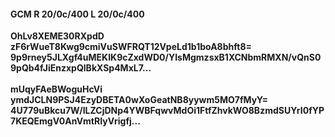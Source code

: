 #### GCM R 20/0c/400 L 20/0c/400
**OhLv8XEME30RXpdD**<br/>**zF6rWueT8Kwg9cmiVuSWFRQT12VpeLd1b1boA8bhft8=**<br/>**9p9rney5JLXgf4uMEKIK9cZxdWD0/YIsMgmzsxB1XCNbmRMXN/vQnS09pQb4fJiEnzxpQlBkXSp4MxL7...**<br/><br/>
**mUqyFAeBWoguHcVi**<br/>**ymdJCLN9PSJ4EzyDBETA0wXoGeatNB8yywm5MO7fMyY=**<br/>**4U779uBkcu7W/ILZCjDNp4YWBFqwvMdOi1FtfZhvkWO8BzmdSUYrI0fYP7KEQEmgV0AnVmtRIyVrigfj...**